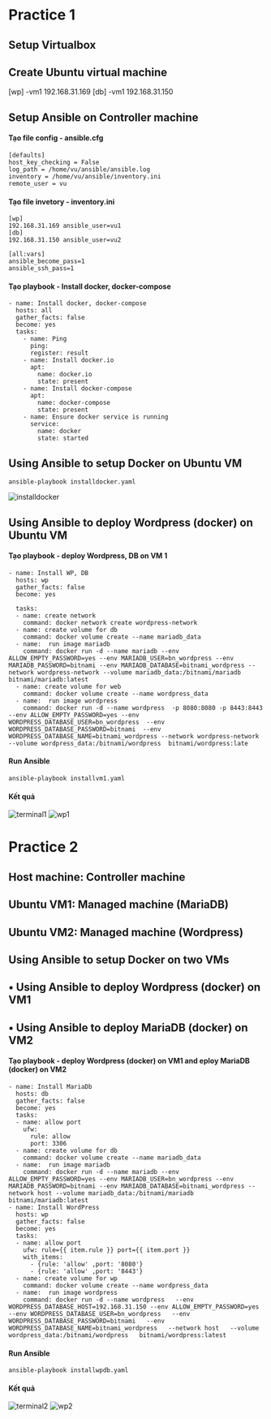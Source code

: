 # Practice 1

## Setup Virtualbox

## Create Ubuntu virtual machine
[wp] -vm1
192.168.31.169 
[db] -vm1
192.168.31.150

## Setup Ansible on Controller machine
#### Tạo file config - ansible.cfg

```
[defaults]
host_key_checking = False
log_path = /home/vu/ansible/ansible.log
inventory = /home/vu/ansible/inventory.ini
remote_user = vu

```
#### Tạo file invetory - inventory.ini
```
[wp]
192.168.31.169 ansible_user=vu1
[db]
192.168.31.150 ansible_user=vu2

[all:vars]
ansible_become_pass=1
ansible_ssh_pass=1

```
#### Tạo playbook - Install docker, docker-compose
```
- name: Install docker, docker-compose
  hosts: all
  gather_facts: false
  become: yes
  tasks:
    - name: Ping
      ping:
      register: result
    - name: Install docker.io
      apt:
        name: docker.io
        state: present
    - name: Install docker-compose
      apt:
        name: docker-compose
        state: present
    - name: Ensure docker service is running
      service:
        name: docker
        state: started
```

## Using Ansible to setup Docker on Ubuntu VM

```
ansible-playbook installdocker.yaml
```

![installdocker](images/installdocker.png)

## Using Ansible to deploy Wordpress (docker) on Ubuntu VM

#### Tạo playbook - deploy Wordpress, DB on VM 1

```
- name: Install WP, DB
  hosts: wp
  gather_facts: false
  become: yes

  tasks:
  - name: create network
    command: docker network create wordpress-network
  - name: create volume for db
    command: docker volume create --name mariadb_data
  - name:  run image mariadb
    command: docker run -d --name mariadb --env ALLOW_EMPTY_PASSWORD=yes --env MARIADB_USER=bn_wordpress --env MARIADB_PASSWORD=bitnami --env MARIADB_DATABASE=bitnami_wordpress --network wordpress-network --volume mariadb_data:/bitnami/mariadb bitnami/mariadb:latest
  - name: create volume for web
    command: docker volume create --name wordpress_data
  - name:  run image wordpress
    command: docker run -d --name wordpress  -p 8080:8080 -p 8443:8443 --env ALLOW_EMPTY_PASSWORD=yes --env WORDPRESS_DATABASE_USER=bn_wordpress  --env WORDPRESS_DATABASE_PASSWORD=bitnami  --env WORDPRESS_DATABASE_NAME=bitnami_wordpress --network wordpress-network --volume wordpress_data:/bitnami/wordpress  bitnami/wordpress:late
```

#### Run Ansible

```
ansible-playbook installvm1.yaml
```

#### Kết quả
![terminal1](images/terminal1.png)
![wp1](images/wp1.png)



# Practice 2
## Host machine: Controller machine
## Ubuntu VM1: Managed machine (MariaDB)
## Ubuntu VM2: Managed machine (Wordpress)
## Using Ansible to setup Docker on two VMs
## • Using Ansible to deploy Wordpress (docker) on VM1
## • Using Ansible to deploy MariaDB (docker) on VM2

#### Tạo playbook - deploy Wordpress (docker) on VM1 and eploy MariaDB (docker) on VM2
```
- name: Install MariaDb
  hosts: db
  gather_facts: false
  become: yes
  tasks:
  - name: allow port
    ufw:
      rule: allow
      port: 3306
  - name: create volume for db
    command: docker volume create --name mariadb_data
  - name:  run image mariadb
    command: docker run -d --name mariadb --env ALLOW_EMPTY_PASSWORD=yes --env MARIADB_USER=bn_wordpress --env MARIADB_PASSWORD=bitnami --env MARIADB_DATABASE=bitnami_wordpress --network host --volume mariadb_data:/bitnami/mariadb bitnami/mariadb:latest    
- name: Install WordPress
  hosts: wp
  gather_facts: false
  become: yes
  tasks:
  - name: allow port
    ufw: rule={{ item.rule }} port={{ item.port }}
    with_items:
      - {rule: 'allow' ,port: '8080'}
      - {rule: 'allow' ,port: '8443'}
  - name: create volume for wp
    command: docker volume create --name wordpress_data
  - name:  run image wordpress
    command: docker run -d --name wordpress   --env WORDPRESS_DATABASE_HOST=192.168.31.150 --env ALLOW_EMPTY_PASSWORD=yes   --env WORDPRESS_DATABASE_USER=bn_wordpress   --env WORDPRESS_DATABASE_PASSWORD=bitnami   --env WORDPRESS_DATABASE_NAME=bitnami_wordpress   --network host   --volume wordpress_data:/bitnami/wordpress   bitnami/wordpress:latest

```

#### Run Ansible

```
ansible-playbook installwpdb.yaml
```
#### Kết quả
![terminal2](images/terminal2.png)
![wp2](images/wp2.png)
